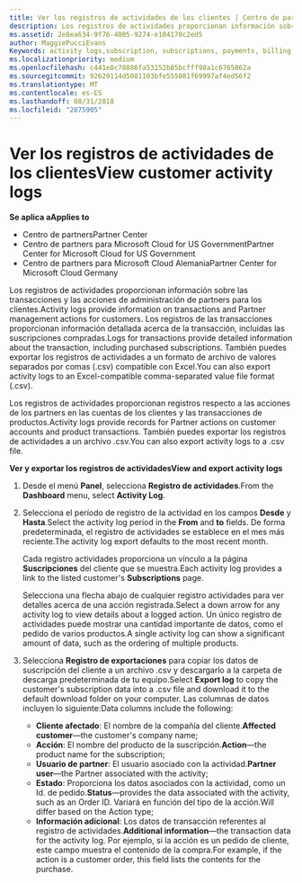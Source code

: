```yaml
---
title: Ver los registros de actividades de los clientes | Centro de partners
description: Los registros de actividades proporcionan información sobre las transacciones y las acciones de administración de partners para los clientes.
ms.assetid: 2e8ea634-9f76-4005-9274-e104170c2ed5
author: MaggiePucciEvans
Keywords: activity logs,subscription, subscriptions, payments, billing, transactions
ms.localizationpriority: medium
ms.openlocfilehash: c441e8c78886fa53152b85bcfff98a1c6765862a
ms.sourcegitcommit: 92629114d5081103bfe555081f69997af4ed56f2
ms.translationtype: MT
ms.contentlocale: es-ES
ms.lasthandoff: 08/31/2018
ms.locfileid: "2875905"
---
```

# <a name="view-customer-activity-logs"></a><span data-ttu-id="aa132-103">Ver los registros de actividades de los clientes</span><span class="sxs-lookup"><span data-stu-id="aa132-103">View customer activity logs</span></span>

**<span data-ttu-id="aa132-104">Se aplica a</span><span class="sxs-lookup"><span data-stu-id="aa132-104">Applies to</span></span>**

-  <span data-ttu-id="aa132-105">Centro de partners</span><span class="sxs-lookup"><span data-stu-id="aa132-105">Partner Center</span></span>
-  <span data-ttu-id="aa132-106">Centro de partners para Microsoft Cloud for US Government</span><span class="sxs-lookup"><span data-stu-id="aa132-106">Partner Center for Microsoft Cloud for US Government</span></span>
-  <span data-ttu-id="aa132-107">Centro de partners para Microsoft Cloud Alemania</span><span class="sxs-lookup"><span data-stu-id="aa132-107">Partner Center for Microsoft Cloud Germany</span></span>


<span data-ttu-id="aa132-108">Los registros de actividades proporcionan información sobre las transacciones y las acciones de administración de partners para los clientes.</span><span class="sxs-lookup"><span data-stu-id="aa132-108">Activity logs provide information on transactions and Partner management actions for customers.</span></span> <span data-ttu-id="aa132-109">Los registros de las transacciones proporcionan información detallada acerca de la transacción, incluidas las suscripciones compradas.</span><span class="sxs-lookup"><span data-stu-id="aa132-109">Logs for transactions provide detailed information about the transaction, including purchased subscriptions.</span></span> <span data-ttu-id="aa132-110">También puedes exportar los registros de actividades a un formato de archivo de valores separados por comas (.csv) compatible con Excel.</span><span class="sxs-lookup"><span data-stu-id="aa132-110">You can also export activity logs to an Excel-compatible comma-separated value file format (.csv).</span></span>

<span data-ttu-id="aa132-111">Los registros de actividades proporcionan registros respecto a las acciones de los partners en las cuentas de los clientes y las transacciones de productos.</span><span class="sxs-lookup"><span data-stu-id="aa132-111">Activity logs provide records for Partner actions on customer accounts and product transactions.</span></span> <span data-ttu-id="aa132-112">También puedes exportar los registros de actividades a un archivo .csv.</span><span class="sxs-lookup"><span data-stu-id="aa132-112">You can also export activity logs to a .csv file.</span></span>

**<span data-ttu-id="aa132-113">Ver y exportar los registros de actividades</span><span class="sxs-lookup"><span data-stu-id="aa132-113">View and export activity logs</span></span>**

1.  <span data-ttu-id="aa132-114">Desde el menú **Panel**, selecciona **Registro de actividades**.</span><span class="sxs-lookup"><span data-stu-id="aa132-114">From the **Dashboard** menu, select **Activity Log**.</span></span>
2.  <span data-ttu-id="aa132-115">Selecciona el período de registro de la actividad en los campos **Desde** y **Hasta**.</span><span class="sxs-lookup"><span data-stu-id="aa132-115">Select the activity log period in the **From** and **to** fields.</span></span> <span data-ttu-id="aa132-116">De forma predeterminada, el registro de actividades se establece en el mes más reciente.</span><span class="sxs-lookup"><span data-stu-id="aa132-116">The activity log export defaults to the most recent month.</span></span>

    <span data-ttu-id="aa132-117">Cada registro actividades proporciona un vínculo a la página **Suscripciones** del cliente que se muestra.</span><span class="sxs-lookup"><span data-stu-id="aa132-117">Each activity log provides a link to the listed customer's **Subscriptions** page.</span></span>

    <span data-ttu-id="aa132-118">Selecciona una flecha abajo de cualquier registro actividades para ver detalles acerca de una acción registrada.</span><span class="sxs-lookup"><span data-stu-id="aa132-118">Select a down arrow for any activity log to view details about a logged action.</span></span> <span data-ttu-id="aa132-119">Un único registro de actividades puede mostrar una cantidad importante de datos, como el pedido de varios productos.</span><span class="sxs-lookup"><span data-stu-id="aa132-119">A single activity log can show a significant amount of data, such as the ordering of multiple products.</span></span>

3.  <span data-ttu-id="aa132-120">Selecciona **Registro de exportaciones** para copiar los datos de suscripción del cliente a un archivo .csv y descargarlo a la carpeta de descarga predeterminada de tu equipo.</span><span class="sxs-lookup"><span data-stu-id="aa132-120">Select **Export log** to copy the customer's subscription data into a .csv file and download it to the default download folder on your computer.</span></span> <span data-ttu-id="aa132-121">Las columnas de datos incluyen lo siguiente:</span><span class="sxs-lookup"><span data-stu-id="aa132-121">Data columns include the following:</span></span>
    -   <span data-ttu-id="aa132-122">**Cliente afectado**: El nombre de la compañía del cliente.</span><span class="sxs-lookup"><span data-stu-id="aa132-122">**Affected customer**—the customer's company name;</span></span>
    -   <span data-ttu-id="aa132-123">**Acción**: El nombre del producto de la suscripción.</span><span class="sxs-lookup"><span data-stu-id="aa132-123">**Action**—the product name for the subscription;</span></span>
    -   <span data-ttu-id="aa132-124">**Usuario de partner**: El usuario asociado con la actividad.</span><span class="sxs-lookup"><span data-stu-id="aa132-124">**Partner user**—the Partner associated with the activity;</span></span>
    -   <span data-ttu-id="aa132-125">**Estado**: Proporciona los datos asociados con la actividad, como un Id. de pedido.</span><span class="sxs-lookup"><span data-stu-id="aa132-125">**Status**—provides the data associated with the activity, such as an Order ID.</span></span> <span data-ttu-id="aa132-126">Variará en función del tipo de la acción.</span><span class="sxs-lookup"><span data-stu-id="aa132-126">Will differ based on the Action type;</span></span>
    -   <span data-ttu-id="aa132-127">**Información adicional**: Los datos de transacción referentes al registro de actividades.</span><span class="sxs-lookup"><span data-stu-id="aa132-127">**Additional information**—the transaction data for the activity log.</span></span> <span data-ttu-id="aa132-128">Por ejemplo, si la acción es un pedido de cliente, este campo muestra el contenido de la compra.</span><span class="sxs-lookup"><span data-stu-id="aa132-128">For example, if the action is a customer order, this field lists the contents for the purchase.</span></span>

 

 



